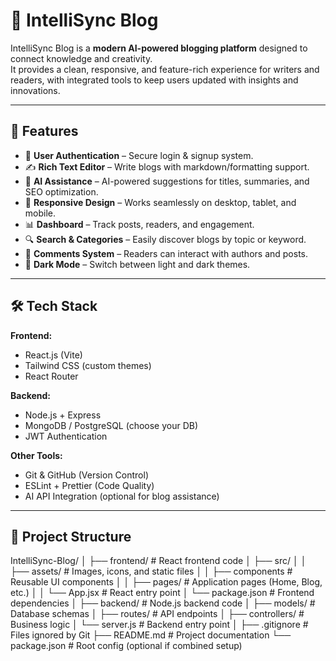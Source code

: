 # 📝 IntelliSync Blog

IntelliSync Blog is a **modern AI-powered blogging platform** designed to connect knowledge and creativity.  
It provides a clean, responsive, and feature-rich experience for writers and readers, with integrated tools to keep users updated with insights and innovations.

---

## 🌟 Features
- 🔐 **User Authentication** – Secure login & signup system.
- ✍️ **Rich Text Editor** – Write blogs with markdown/formatting support.
- 🧠 **AI Assistance** – AI-powered suggestions for titles, summaries, and SEO optimization.
- 📱 **Responsive Design** – Works seamlessly on desktop, tablet, and mobile.
- 📊 **Dashboard** – Track posts, readers, and engagement.
- 🔍 **Search & Categories** – Easily discover blogs by topic or keyword.
- 💬 **Comments System** – Readers can interact with authors and posts.
- 🌙 **Dark Mode** – Switch between light and dark themes.

---

## 🛠️ Tech Stack
**Frontend:**
- React.js (Vite)
- Tailwind CSS (custom themes)
- React Router

**Backend:**
- Node.js + Express
- MongoDB / PostgreSQL (choose your DB)
- JWT Authentication

**Other Tools:**
- Git & GitHub (Version Control)
- ESLint + Prettier (Code Quality)
- AI API Integration (optional for blog assistance)

---

## 📂 Project Structure 
IntelliSync-Blog/
│
├── frontend/ # React frontend code
│ ├── src/
│ │ ├── assets/ # Images, icons, and static files
│ │ ├── components # Reusable UI components
│ │ ├── pages/ # Application pages (Home, Blog, etc.)
│ │ └── App.jsx # React entry point
│ └── package.json # Frontend dependencies
│
├── backend/ # Node.js backend code
│ ├── models/ # Database schemas
│ ├── routes/ # API endpoints
│ ├── controllers/ # Business logic
│ └── server.js # Backend entry point
│
├── .gitignore # Files ignored by Git
├── README.md # Project documentation
└── package.json # Root config (optional if combined setup)
